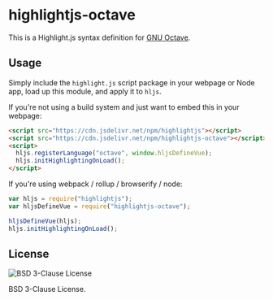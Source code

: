# highlightjs-octave

This is a Highlight.js syntax definition for [GNU Octave](https://octave.org).

## Usage

Simply include the `highlight.js` script package in your webpage or Node app, load up this module, and apply it to `hljs`.

If you're not using a build system and just want to embed this in your webpage:

```html
<script src="https://cdn.jsdelivr.net/npm/highlightjs"></script>
<script src="https://cdn.jsdelivr.net/npm/highlightjs-octave"></script>
<script>
  hljs.registerLanguage("octave", window.hljsDefineVue);
  hljs.initHighlightingOnLoad();
</script>
```

If you're using webpack / rollup / browserify / node:

```javascript
var hljs = require("highlightjs");
var hljsDefineVue = require("highlightjs-octave");

hljsDefineVue(hljs);
hljs.initHighlightingOnLoad();
```

## License

![BSD 3-Clause License](https://img.shields.io/github/license/highlightjs/highlightjs-vue?logo=License%20BSD-3-Clause)

BSD 3-Clause License.
